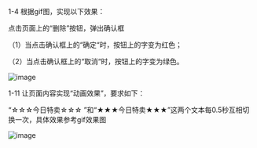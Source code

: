 1-4
根据gif图，实现以下效果：

点击页面上的“删除”按钮，弹出确认框

（1）当点击确认框上的“确定“时，按钮上的字变为红色；

（2）当点击确认框上的“取消“时，按钮上的字变为绿色。

![image](http://climg.mukewang.com/58326be800015e0d07390174.jpg)

1-11
让页面内容实现“动画效果”，要求如下：

“☆☆☆今日特卖☆☆☆ ”和“★★★今日特卖★★★”这两个文本每0.5秒互相切换一次，具体效果参考gif效果图

![image](http://climg.mukewang.com/58326b930001c8b802390264.jpg)
